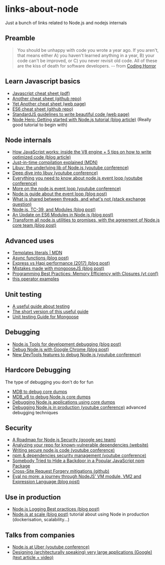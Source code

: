# links-about-node
Just a bunch of links related to Node.js and nodejs internals
## Preamble


> You should be unhappy with code you wrote a year ago. If you aren't, that means either A) you haven't learned anything in a year, B) your code can't be improved, or C) you never revisit old code. All of these are the kiss of death for software developers. 
>                   -- from [Coding Horror](https://blog.codinghorror.com/sucking-less-every-year)
## Learn Javascript basics
- [Javascript cheat sheet (pdf)](https://github.com/mbeaudru/modern-js-cheatsheet)
- [Another cheat sheet (github repo)](http://overapi.com/static/cs/jsquick.pdf)
- [Yet Another cheat sheet (web page)](https://www.codementor.io/johnnyb/javascript-cheatsheet-fb54lz08k)
- [ES6 cheat sheet (github repo)](https://github.com/DrkSephy/es6-cheatsheet)
- [StandardJS guidelines to write beautiful code (web page)](https://standardjs.com/index.html#the-rules)
- [Node Hero: Getting started with Node.js tutorial (blog article)](https://blog.risingstack.com/node-hero-tutorial-getting-started-with-node-js/) (Really good tutorial to begin with)

## Node internals
- [How JavaScript works: inside the V8 engine + 5 tips on how to write optimized code (blog article)](https://blog.sessionstack.com/how-javascript-works-inside-the-v8-engine-5-tips-on-how-to-write-optimized-code-ac089e62b12e)
- [Just-in-time compilation explained (MDN)](https://hacks.mozilla.org/2017/02/a-crash-course-in-just-in-time-jit-compilers/)
- [Libuv: the underlying lib of Node.js (youtube conference)](https://www.youtube.com/watch?v=nGn60vDSxQ4&t=29s)
- [Deep dive into libuv (youtube conference)](https://www.youtube.com/watch?v=sGTRmPiXD4Y)
- [Everything you need to know about node.js event loop (youtube conference)](https://www.youtube.com/watch?v=PNa9OMajw9w)
- [More on the node.js event loop (youtube conference)](https://www.youtube.com/watch?v=P9csgxBgaZ8)
- [Node.js guide about the event loop (blog post)](https://nodejs.org/en/docs/guides/event-loop-timers-and-nexttick/)
- [What is shared between threads, and what's not (stack exchange question)](https://cs.stackexchange.com/questions/48345/what-threads-share-in-general)
- [Node.js, TC-39, and Modules (blog post)](https://hackernoon.com/node-js-tc-39-and-modules-a1118aecf95e)
- [An Update on ES6 Modules in Node.js (blog post)](https://medium.com/the-node-js-collection/an-update-on-es6-modules-in-node-js-42c958b890c)
- [Transform all node.js utilities to promises, with the agreement of Node.js core team (blog post)](http://2ality.com/2017/05/util-promisify.html)

## Advanced uses
- [Templates literals | MDN](https://developer.mozilla.org/en-US/docs/Web/JavaScript/Reference/Template_literals#Browser_compatibility)
- [Async functions (blog post)](https://blog.risingstack.com/mastering-async-await-in-nodejs/)
- [Express vs Hapi performance (2017) (blog post)](https://raygun.com/blog/node-js-performance-2017/)
- [Mistakes made with mongooseJS (blog post)](https://www.mongodb.com/blog/post/the-mean-stack-mistakes-youre-probably-making)
- [Programming Best Practices: Memory Efficiency with Closures (yt conf)](https://www.youtube.com/watch?v=u17ejrZlDLY)
- [this operator examples](https://gist.github.com/Musinux/6ad9132491f5a939416865e8b910c97b)

## Unit testing
- [A useful guide about testing](https://fr.scribd.com/document/69769/TheWayOfTestivus)
- [The short version of this useful guide](https://testing.googleblog.com/2010/07/code-coverage-goal-80-and-no-less.html)
- [Unit testing Guide for Mongoose](https://codeutopia.net/blog/2016/06/10/mongoose-models-and-unit-tests-the-definitive-guide/)

## Debugging
- [Node.js Tools for development debugging (blog post)](https://www.nearform.com/blog/node-js-develop-debugging-techniques/)
- [Debug Node.js with Google Chrome (blog post)](https://medium.com/the-node-js-collection/debugging-node-js-with-google-chrome-4965b5f910f4)
- [New DevTools features to debug Node.js (youtube conference)](https://www.youtube.com/watch?v=dbCcVzt9C1c)

## Hardcore Debugging
The type of debugging you don't do for fun
- [MDB to debug core dumps](https://www.joyent.com/node-js/production/debug/mdb)
- [MDB_v8 to debug Node.js core dumps](https://github.com/joyent/mdb_v8/tree/master)
- [Debugging Node.js applications using core dumps](https://www.reaktor.com/blog/debugging-node-js-applications-using-core-dumps/)
- [Debugging Node.js in production (youtube conference)](https://www.youtube.com/watch?v=CiqzuIUwHl8) advanced debugging techniques

## Security
- [A Roadmap for Node.js Security (google sec team)](https://nodesecroadmap.fyi/)
- [Analyzing your repo for known-vulnerable dependencies (website)](https://snyk.io/vuln)
- [Writing secure node.js code (youtube conference)](https://www.youtube.com/watch?v=QSMbk2nLTBk)
- [npm & dependencies security management (youtube conference)](https://www.youtube.com/watch?v=2_aclLr3o5s)
- [Somebody Tried to Hide a Backdoor in a Popular JavaScript npm Package](https://www.bleepingcomputer.com/news/security/somebody-tried-to-hide-a-backdoor-in-a-popular-javascript-npm-package/)
- [Cross-Site Request Forgery mitigations (github)](https://github.com/pillarjs/understanding-csrf)
- [Eval no more: a journey through NodeJS' VM module, VM2 and Expression Language (blog post)](https://odino.org/eval-no-more-understanding-vm-vm2-nodejs/)


## Use in production
- [Node.js Logging Best practices (blog post)](https://strongloop.com/strongblog/compare-node-js-logging-winston-bunyan/)
- [Node.js at scale (blog post)](https://blog.risingstack.com/nodejs-at-scale-npm-best-practices/) tutorial about using Node in production (dockerisation, scalability...)

## Talks from companies
- [Node.js at Uber (youtube conference)](https://youtu.be/ElI5QtUISWM?t=8m20s)
- [Designing (architecturally speaking) very large applications (Google) (text article + video)](https://medium.com/@cramforce/designing-very-large-javascript-applications-6e013a3291a3)

